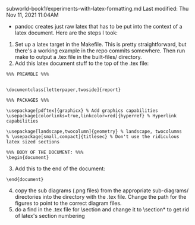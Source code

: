 subworld-book1/experiments-with-latex-formatting.md
Last modified: Thu Nov 11, 2021  11:04AM

* pandoc creates just raw latex that has to be put into the context of a latex document. Here are the steps I took:

1. Set up a latex target in the Makefile. This is pretty straightforward, but there's a working example in the repo commits somewhere. Then run make to output a .tex file in the built-files/ directory.
2. Add this latex document stuff to the top of the .tex file:

```
%%% PREAMBLE %%%


\documentclass[letterpaper,twoside]{report}

%%% PACKAGES %%%

\usepackage[pdftex]{graphicx} % Add graphics capabilities
\usepackage[colorlinks=true,linkcolor=red]{hyperref} % Hyperlink capabilities

\usepackage[landscape,twocolumn]{geometry} % landscape, twocolumns
% \usepackage[small,compact]{titlesec} % Don't use the ridiculous latex sized sections

%%% BODY OF THE DOCUMENT: %%%
\begin{document}
```

3. Add this to the end of the document:

```
\end{document}
```

4. copy the sub diagrams (.png files) from the appropriate sub-diagrams/ directories into the directory with the .tex file. Change the path for the figures to point to the correct diagram files.
5. do a find in the .tex file for \section and change it to \section* to get rid of latex's section numbering
	



